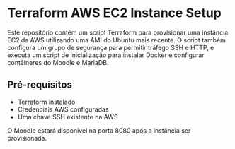 # Terraform AWS EC2 Instance Setup

Este repositório contém um script Terraform para provisionar uma instância EC2 da AWS utilizando uma AMI do Ubuntu mais recente. O script também configura um grupo de segurança para permitir tráfego SSH e HTTP, e executa um script de inicialização para instalar Docker e configurar contêineres do Moodle e MariaDB.


## Pré-requisitos

- Terraform instalado
- Credenciais AWS configuradas
- Uma chave SSH existente na AWS


O Moodle estará disponível na porta 8080 após a instância ser provisionada.

